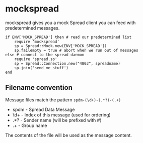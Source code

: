 # mockspread

mockspread gives you a mock Spread client you can feed with predetermined messages.

    if ENV['MOCK_SPREAD'] then # read our predetermined list
        require 'mockspread'
        sp = Spread::Mock.new(ENV['MOCK_SPREAD'])
        sp.failempty = true # abort when we run out of messages
    else # connect to the spread daemon
        require 'spread.so'
        sp = Spread::Connection.new("4803", spreadname)
        sp.join('send_me_stuff')
    end

## Filename convention

Message files match the pattern `spdm-(\d+)-(.*?)-(.+)`

* spdm - Spread Data Message
* \d+  - Index of this message (used for ordering)
* .*?  - Sender name (will be prefixed with #)
* .+   - Group name

The contents of the file will be used as the message content.
